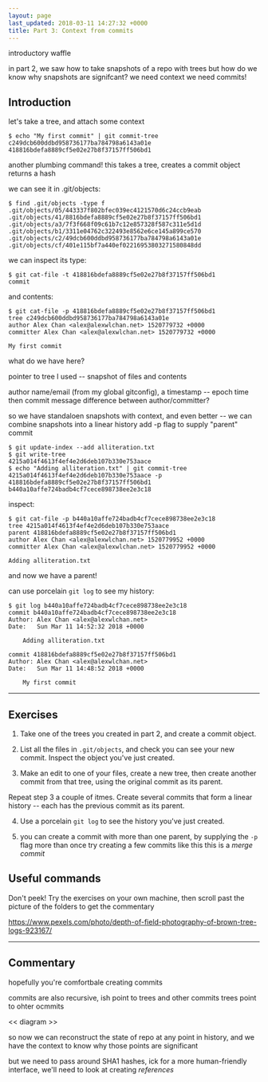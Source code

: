 ```yaml
---
layout: page
last_updated: 2018-03-11 14:27:32 +0000
title: Part 3: Context from commits
---
```


introductory waffle

in part 2, we saw how to take snapshots of a repo with trees
but how do we know why snapshots are signifcant?
we need context
we need commits!

## Introduction

let's take a tree, and attach some context

```
$ echo "My first commit" | git commit-tree c249dcb600ddbd958736177ba784798a6143a01e
418816bdefa8889cf5e02e27b8f37157ff506bd1
```

another plumbing command!
this takes a tree, creates a commit object
returns a hash

we can see it in .git/objects:

```
$ find .git/objects -type f
.git/objects/05/443337f802bfec039ec4121570d6c24ccb9eab
.git/objects/41/8816bdefa8889cf5e02e27b8f37157ff506bd1
.git/objects/a3/7f3f668f09c61b7c12e857328f587c311e5d1d
.git/objects/b1/3311e04762c322493e8562e6ce145a899ce570
.git/objects/c2/49dcb600ddbd958736177ba784798a6143a01e
.git/objects/cf/401e115bf7a440ef02216953803271580848dd
```

we can inspect its type:

```
$ git cat-file -t 418816bdefa8889cf5e02e27b8f37157ff506bd1
commit
```

and contents:

```
$ git cat-file -p 418816bdefa8889cf5e02e27b8f37157ff506bd1
tree c249dcb600ddbd958736177ba784798a6143a01e
author Alex Chan <alex@alexwlchan.net> 1520779732 +0000
committer Alex Chan <alex@alexwlchan.net> 1520779732 +0000

My first commit
```

what do we have here?

pointer to tree I used -- snapshot of files and contents

author name/email (from my global gitconfig),
a timestamp -- epoch time
then commit message
difference between author/committer?

so we have standaloen snapshots with context, and even better -- we can combine snapshots into a linear history
add -p flag to supply "parent" commit

```
$ git update-index --add alliteration.txt
$ git write-tree
4215a014f4613f4ef4e2d6deb107b330e753aace
$ echo "Adding alliteration.txt" | git commit-tree 4215a014f4613f4ef4e2d6deb107b330e753aace -p 418816bdefa8889cf5e02e27b8f37157ff506bd1
b440a10affe724badb4cf7cece898738ee2e3c18
```

inspect:

```
$ git cat-file -p b440a10affe724badb4cf7cece898738ee2e3c18
tree 4215a014f4613f4ef4e2d6deb107b330e753aace
parent 418816bdefa8889cf5e02e27b8f37157ff506bd1
author Alex Chan <alex@alexwlchan.net> 1520779952 +0000
committer Alex Chan <alex@alexwlchan.net> 1520779952 +0000

Adding alliteration.txt
```

and now we have a parent!

can use porcelain `git log` to see my history:

```
$ git log b440a10affe724badb4cf7cece898738ee2e3c18
commit b440a10affe724badb4cf7cece898738ee2e3c18
Author: Alex Chan <alex@alexwlchan.net>
Date:   Sun Mar 11 14:52:32 2018 +0000

    Adding alliteration.txt

commit 418816bdefa8889cf5e02e27b8f37157ff506bd1
Author: Alex Chan <alex@alexwlchan.net>
Date:   Sun Mar 11 14:48:52 2018 +0000

    My first commit

```

---

## Exercises

1.  Take one of the trees you created in part 2, and create a commit object.

2.  List all the files in `.git/objects`, and check you can see your new commit.
    Inspect the object you've just created.

3.  Make an edit to one of your files, create a new tree, then create another commit from that tree, using the original commit as its parent.

Repeat step 3 a couple of itmes.
Create several commits that form a linear history -- each has the previous commit as its parent.

4.  Use a porcelain `git log` to see the history you've just created.

5.  you can create a commit with more than one parent, by supplying the `-p` flag more than once
    try creating a few commits like this
    this is a *merge commit*

## Useful commands

Don't peek!
Try the exercises on your own machine, then scroll past the picture of the folders to get the commentary

https://www.pexels.com/photo/depth-of-field-photography-of-brown-tree-logs-923167/

---

## Commentary

hopefully you're comfortbale creating commits

commits are also recursive, ish
point to trees and other commits
trees point to ohter ocmmits

<< diagram >>

so now we can reconstruct the state of repo at any point in history, and we have the context to know why those points are significant

but we need to pass around SHA1 hashes, ick
for a more human-friendly interface, we'll need to look at creating *references*
